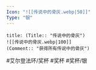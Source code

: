 ```yaml
---
Icon: "![[传说中的骨灰.webp|50]]"
Type: "银"
---
```

```ad-common-silver-trophy
title: (Title:: "传说中的骨灰")
![[传说中的骨灰.webp|100]]
(Comment:: "获得所有传说中的骨灰")
```

#艾尔登法环/奖杯 #奖杯 #奖杯/银